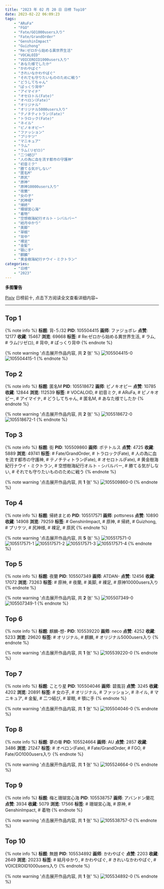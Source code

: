 ```yaml
---
title: "2023 年 02 月 20 日 日榜 Top10"
date: 2023-02-22 06:09:23
tags:
    - "ARuFa"
    - "FGO"
    - "Fate/GO1000users入り"
    - "Fate/GrandOrder"
    - "GenshinImpact"
    - "Guizhong"
    - "Re:ゼロから始める異世界生活"
    - "VOCALOID"
    - "VOICEROID1000users入り"
    - "あなた様でしたか"
    - "かわやばぐ"
    - "きれいなかわやばぐ"
    - "それでも守りたいもののために戦う"
    - "どうしてちゃん"
    - "ぱっくり背中"
    - "アイマイナ"
    - "オセロトル(Fate)"
    - "オベロン(Fate)"
    - "オリジナル"
    - "オリジナル5000users入り"
    - "テノチティトラン(Fate)"
    - "トラロック(Fate)"
    - "ネイル"
    - "ピノキオピー"
    - "ファッション"
    - "プリケツ"
    - "マニキュア"
    - "ラム"
    - "ラム(リゼロ)"
    - "二つ結び"
    - "人の為に血を流す都市の守護神"
    - "初音ミク"
    - "勝てる気がしない"
    - "匿名M"
    - "原尻"
    - "原神"
    - "原神10000users入り"
    - "夜蘭"
    - "女の子"
    - "尻神様"
    - "帰終"
    - "珊瑚宮心海"
    - "着物"
    - "空想樹海紀行オルト・シバルバー"
    - "結月ゆかり"
    - "美脚"
    - "翠眼"
    - "背中"
    - "裸足"
    - "金髪"
    - "顎に手"
    - "麒麟"
    - "黄金樹海紀行ナウイ・ミクトラン"
categories:
    - "日榜"
    - "2023"
---
```


<i class="fa fa-triangle-exclamation"></i>**多图警告**<i class="fa fa-triangle-exclamation"></i>

[Pixiv](https://www.pixiv.net/) 日榜前十, 点击下方阅读全文查看详细内容~

<!-- more -->

---

## Top 1

{% note info %}
**标题**: 背‐５/32
**PID**: 105504415 **画师**: ファジョボレ
**点赞**: 12177 **收藏**: 15467 **浏览**: 69668
**标签**: # Re:ゼロから始める異世界生活, # ラム, # ラム(リゼロ), # 背中, # ぱっくり背中
{% endnote %}

{% note warning '点击展开作品内容, 共 **2** 张' %}
![105504415-0](https://i.pixiv.re/img-original/img/2023/02/19/00/13/46/105504415_p0.jpg)
![105504415-1](https://i.pixiv.re/img-original/img/2023/02/19/00/13/46/105504415_p1.jpg)
{% endnote %}

## Top 2

{% note info %}
**标题**: 匿名M
**PID**: 105518672 **画师**: ピノキオピー
**点赞**: 10785 **收藏**: 12844 **浏览**: 112539
**标签**: # VOCALOID, # 初音ミク, # ARuFa, # ピノキオピー, # アイマイナ, # どうしてちゃん, # 匿名M, # あなた様でしたか
{% endnote %}

{% note warning '点击展开作品内容, 共 **2** 张' %}
![105518672-0](https://i.pixiv.re/img-original/img/2023/02/19/13/54/35/105518672_p0.jpg)
![105518672-1](https://i.pixiv.re/img-original/img/2023/02/19/13/54/35/105518672_p1.jpg)
{% endnote %}

## Top 3

{% note info %}
**标题**: 街
**PID**: 105509860 **画师**: ポテトルス
**点赞**: 4725 **收藏**: 5889 **浏览**: 49741
**标签**: # Fate/GrandOrder, # トラロック(Fate), # 人の為に血を流す都市の守護神, # テノチティトラン(Fate), # オセロトル(Fate), # 黄金樹海紀行ナウイ・ミクトラン, # 空想樹海紀行オルト・シバルバー, # 勝てる気がしない, # それでも守りたいもののために戦う
{% endnote %}

{% note warning '点击展开作品内容, 共 **1** 张' %}
![105509860-0](https://i.pixiv.re/img-original/img/2023/02/19/04/34/44/105509860_p0.jpg)
{% endnote %}

## Top 4

{% note info %}
**标题**: 帰終まとめ
**PID**: 105517571 **画师**: pottsness
**点赞**: 10890 **收藏**: 14908 **浏览**: 79259
**标签**: # GenshinImpact, # 原神, # 帰終, # Guizhong, # プリケツ, # 尻神様, # 裸足, # 原尻
{% endnote %}

{% note warning '点击展开作品内容, 共 **5** 张' %}
![105517571-0](https://i.pixiv.re/img-original/img/2023/02/19/13/28/00/105517571_p0.jpg)
![105517571-1](https://i.pixiv.re/img-original/img/2023/02/19/13/28/00/105517571_p1.jpg)
![105517571-2](https://i.pixiv.re/img-original/img/2023/02/19/13/28/00/105517571_p2.jpg)
![105517571-3](https://i.pixiv.re/img-original/img/2023/02/19/13/28/00/105517571_p3.jpg)
![105517571-4](https://i.pixiv.re/img-original/img/2023/02/19/13/28/00/105517571_p4.jpg)
{% endnote %}

## Top 5

{% note info %}
**标题**: 夜蘭
**PID**: 105507349 **画师**: ATDAN-
**点赞**: 12456 **收藏**: 17072 **浏览**: 73263
**标签**: # 原神, # 夜蘭, # 美脚, # 裸足, # 原神10000users入り
{% endnote %}

{% note warning '点击展开作品内容, 共 **2** 张' %}
![105507349-0](https://i.pixiv.re/img-original/img/2023/02/20/07/45/51/105507349_p0.jpg)
![105507349-1](https://i.pixiv.re/img-original/img/2023/02/20/07/45/51/105507349_p1.jpg)
{% endnote %}

## Top 6

{% note info %}
**标题**: 麒麟-想-
**PID**: 105539220 **画师**: neco
**点赞**: 4252 **收藏**: 5233 **浏览**: 29620
**标签**: # オリジナル, # 麒麟, # オリジナル5000users入り
{% endnote %}

{% note warning '点击展开作品内容, 共 **1** 张' %}
![105539220-0](https://i.pixiv.re/img-original/img/2023/02/20/00/30/02/105539220_p0.png)
{% endnote %}

## Top 7

{% note info %}
**标题**: ことり星
**PID**: 105504046 **画师**: 碧風羽
**点赞**: 3245 **收藏**: 4202 **浏览**: 20891
**标签**: # 女の子, # オリジナル, # ファッション, # ネイル, # マニキュア, # 金髪, # 二つ結び, # 翠眼, # 顎に手
{% endnote %}

{% note warning '点击展开作品内容, 共 **1** 张' %}
![105504046-0](https://i.pixiv.re/img-original/img/2023/02/19/00/04/14/105504046_p0.jpg)
{% endnote %}

## Top 8

{% note info %}
**标题**: 夢の噺
**PID**: 105524664 **画师**: AU
**点赞**: 2857 **收藏**: 3486 **浏览**: 21247
**标签**: # オベロン(Fate), # Fate/GrandOrder, # FGO, # Fate/GO1000users入り
{% endnote %}

{% note warning '点击展开作品内容, 共 **1** 张' %}
![105524664-0](https://i.pixiv.re/img-original/img/2023/02/19/18/00/01/105524664_p0.png)
{% endnote %}

## Top 9

{% note info %}
**标题**: 梅と珊瑚宮心海
**PID**: 105538757 **画师**: アバンドン蘭花
**点赞**: 3934 **收藏**: 5079 **浏览**: 17566
**标签**: # 珊瑚宮心海, # 原神, # GenshinImpact, # 着物
{% endnote %}

{% note warning '点击展开作品内容, 共 **1** 张' %}
![105538757-0](https://i.pixiv.re/img-original/img/2023/02/20/00/15/59/105538757_p0.jpg)
{% endnote %}

## Top 10

{% note info %}
**标题**: 無題
**PID**: 105534892 **画师**: かわやばぐ
**点赞**: 2203 **收藏**: 2649 **浏览**: 20233
**标签**: # 結月ゆかり, # かわやばぐ, # きれいなかわやばぐ, # VOICEROID1000users入り
{% endnote %}

{% note warning '点击展开作品内容, 共 **1** 张' %}
![105534892-0](https://i.pixiv.re/img-original/img/2023/02/19/22/48/59/105534892_p0.jpg)
{% endnote %}
